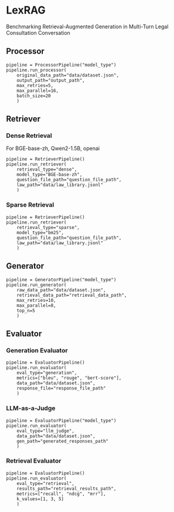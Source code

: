# LexRAG
Benchmarking Retrieval-Augmented Generation in Multi-Turn Legal Consultation Conversation

## Processor
```
pipeline = ProcessorPipeline("model_type")
pipeline.run_processor(
    original_data_path="data/dataset.json",
    output_path="output_path",
    max_retries=5,
    max_parallel=16,
    batch_size=20
    )
```

## Retriever
### Dense Retrieval
For BGE-base-zh, Qwen2-1.5B, openai
```
pipeline = RetrieverPipeline()
pipeline.run_retriever(
    retrieval_type="dense",
    model_type="BGE-base-zh",
    question_file_path="question_file_path",
    law_path="data/law_library.jsonl"
    )
```
### Sparse Retrieval
```
pipeline = RetrieverPipeline()
pipeline.run_retriever(
    retrieval_type="sparse",
    model_type="bm25",
    question_file_path="question_file_path",
    law_path="data/law_library.jsonl"
    )
```

## Generator
```
pipeline = GeneratorPipeline("model_type")
pipeline.run_generator(
    raw_data_path="data/dataset.json",
    retrieval_data_path="retrieval_data_path",
    max_retries=10,
    max_parallel=8,
    top_n=5
    )
```

## Evaluator
### Generation Evaluator
```
pipeline = EvaluatorPipeline()
pipeline.run_evaluator(
    eval_type="generation",
    metrics=["bleu", "rouge", "bert-score"],
    data_path="data/dataset.json",
    response_file="response_file_path"
    )
```
### LLM-as-a-Judge
```
pipeline = EvaluatorPipeline("model_type")
pipeline.run_evaluator(
    eval_type="llm_judge",
    data_path="data/dataset.json",
    gen_path="generated_responses_path"
    )
```
### Retrieval Evaluator
```
pipeline = EvaluatorPipeline()
pipeline.run_evaluator(
    eval_type="retrieval",
    results_path="retrieval_results_path",
    metrics=["recall", "ndcg", "mrr"],
    k_values=[1, 3, 5]
    )
```
